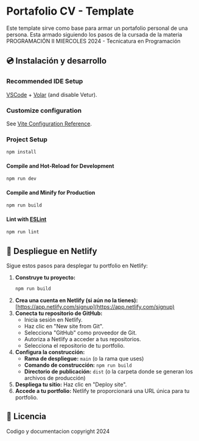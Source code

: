 # Portafolio CV - Template 

Este template sirve como base para armar un portafolio personal de una persona. 
Esta armado siguiendo los pasos de la cursada de la materia PROGRAMACIÓN II MIERCOLES 2024 - Tecnicatura en Programación

## 💿 Instalación y desarrollo

### Recommended IDE Setup

[VSCode](https://code.visualstudio.com/) + [Volar](https://marketplace.visualstudio.com/items?itemName=Vue.volar) (and disable Vetur).

### Customize configuration

See [Vite Configuration Reference](https://vitejs.dev/config/).

### Project Setup

```sh
npm install
```

#### Compile and Hot-Reload for Development

```sh
npm run dev
```

#### Compile and Minify for Production

```sh
npm run build
```

#### Lint with [ESLint](https://eslint.org/)

```sh
npm run lint
```

## 🚀 Despliegue en Netlify

Sigue estos pasos para desplegar tu portfolio en Netlify:

1. **Construye tu proyecto:**
   ```bash
   npm run build
   ```
2. **Crea una cuenta en Netlify (si aún no la tienes):**
   [https://app.netlify.com/signup](https://app.netlify.com/signup)
3. **Conecta tu repositorio de GitHub:**
   * Inicia sesión en Netlify.
   * Haz clic en "New site from Git".
   * Selecciona "GitHub" como proveedor de Git.
   * Autoriza a Netlify a acceder a tus repositorios.
   * Selecciona el repositorio de tu portfolio.
4. **Configura la construcción:**
   * **Rama de despliegue:**  `main` (o la rama que uses)
   * **Comando de construcción:** `npm run build`
   * **Directorio de publicación:** `dist` (o la carpeta donde se generan los archivos de producción)
5. **Despliega tu sitio:**
   Haz clic en "Deploy site".
6. **Accede a tu portfolio:**
   Netlify te proporcionará una URL única para tu portfolio.

## 📄 Licencia

Codigo y documentacion copyright 2024
